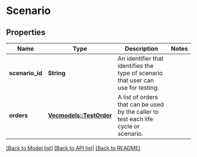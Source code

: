 # Scenario

## Properties

Name | Type | Description | Notes
------------ | ------------- | ------------- | -------------
**scenario_id** | **String** | An identifier that identifies the type of scenario that user can use for testing. | 
**orders** | [**Vec<models::TestOrder>**](TestOrder.md) | A list of orders that can be used by the caller to test each life cycle or scenario. | 

[[Back to Model list]](../README.md#documentation-for-models) [[Back to API list]](../README.md#documentation-for-api-endpoints) [[Back to README]](../README.md)


